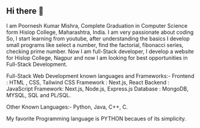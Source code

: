 ## Hi there 👋
I am Poornesh Kumar Mishra, Complete Graduation in Computer Science form Hislop College, Maharashtra, India. I am very passionate about coding So, 
I start learning from youtube, after understanding the basics I develop small programs like select a number, find the factorial, fibonacci series, checking prime number.
Now I am full-Stack developer, I develop a website for Hislop College, Nagpur and now I am looking for best opportunities in Full-Stack Development.

Full-Stack Web Development known languages and Frameworks:-
Frontend : HTML , CSS, Tailwind CSS
Framework : Next.js, React
Backend : JavaScript
Framework: Next.js, Node.js, Express.js
Database : MongoDB, MYSQL, SQL and PL/SQL.

Other Known Languages:-
Python, Java, C++, C.

My favorite Programming language is PYTHON becaues of its simplicity.



<!--
**Poornesh22/Poornesh22** is a ✨ _special_ ✨ repository because its `README.md` (this file) appears on your GitHub profile.

Here are some ideas to get you started:

- 🔭 I’m currently working on ...
- 🌱 I’m currently learning ...
- 👯 I’m looking to collaborate on ...
- 🤔 I’m looking for help with ...
- 💬 Ask me about ...
- 📫 How to reach me: ...
- 😄 Pronouns: ...
- ⚡ Fun fact: ...
-->
